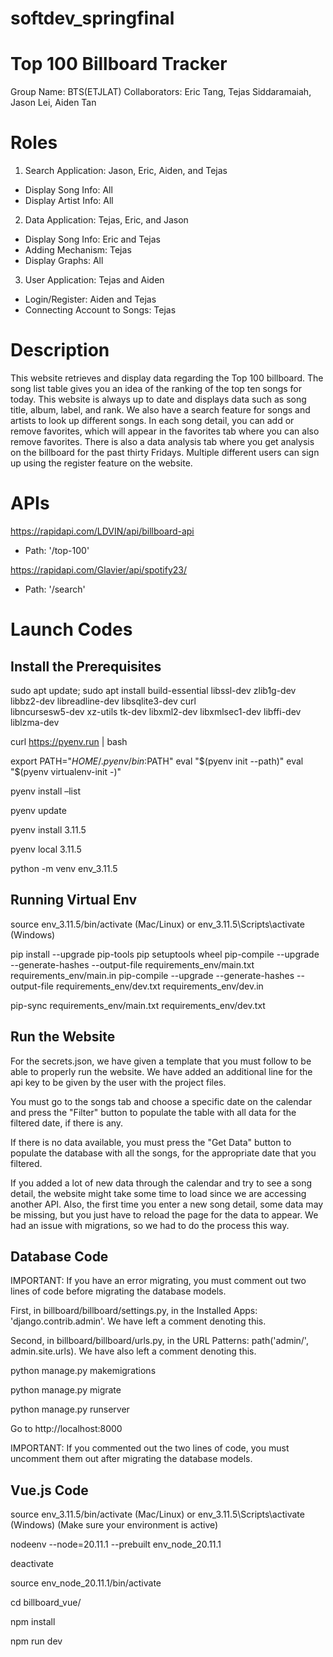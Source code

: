 # softdev_springfinal

# Top 100 Billboard Tracker

Group Name: BTS(ETJLAT)
Collaborators: Eric Tang, Tejas Siddaramaiah, Jason Lei, Aiden Tan

# Roles

1. Search Application: Jason, Eric, Aiden, and Tejas
- Display Song Info: All
- Display Artist Info: All
2. Data Application: Tejas, Eric, and Jason
- Display Song Info: Eric and Tejas
- Adding Mechanism: Tejas
- Display Graphs: All
3. User Application: Tejas and Aiden
- Login/Register: Aiden and Tejas
- Connecting Account to Songs: Tejas

# Description

This website retrieves and display data regarding the Top 100 billboard. The song list table gives you an idea of the ranking of the top ten songs for today. This website is always up to date and displays data such as song title, album, label, and rank. We also have a search feature for songs and artists to look up different songs. In each song detail, you can add or remove favorites, which will appear in the favorites tab where you can also remove favorites. There is also a data analysis tab where you get analysis on the billboard for the past thirty Fridays. Multiple different users can sign up using the register feature on the website.

# APIs

https://rapidapi.com/LDVIN/api/billboard-api
- Path: '/top-100'

https://rapidapi.com/Glavier/api/spotify23/
- Path: '/search'

# Launch Codes

## Install the Prerequisites

sudo apt update; sudo apt install build-essential libssl-dev zlib1g-dev \
libbz2-dev libreadline-dev libsqlite3-dev curl \
libncursesw5-dev xz-utils tk-dev libxml2-dev libxmlsec1-dev libffi-dev liblzma-dev

curl https://pyenv.run | bash

export PATH="$HOME/.pyenv/bin:$PATH"
      eval "$(pyenv init --path)"
      eval "$(pyenv virtualenv-init -)"
    
pyenv install –list

pyenv update

pyenv install 3.11.5

pyenv local 3.11.5

python -m venv env_3.11.5

## Running Virtual Env

source env_3.11.5/bin/activate (Mac/Linux) or env_3.11.5\Scripts\activate (Windows)

pip install --upgrade pip-tools pip setuptools wheel
pip-compile --upgrade --generate-hashes --output-file requirements_env/main.txt requirements_env/main.in
pip-compile --upgrade --generate-hashes --output-file requirements_env/dev.txt requirements_env/dev.in

pip-sync requirements_env/main.txt requirements_env/dev.txt

## Run the Website

For the secrets.json, we have given a template that you must follow to be able to properly run the website. We have added an additional line for the api key to be given by the user with the project files.

You must go to the songs tab and choose a specific date on the calendar and press the "Filter" button to populate the table with all data for the filtered date, if there is any.

If there is no data available, you must press the "Get Data" button to populate the database with all the songs, for the appropriate date that you filtered.

If you added a lot of new data through the calendar and try to see a song detail, the website might take some time to load since we are accessing another API. Also, the first time you enter a new song detail, some data may be missing, but you just have to reload the page for the data to appear. We had an issue with migrations, so we had to do the process this way.

## Database Code

IMPORTANT: If you have an error migrating, you must comment out two lines of code before migrating the database models.

First, in billboard/billboard/settings.py, in the Installed Apps: 'django.contrib.admin'. We have left a comment denoting this.

Second, in billboard/billboard/urls.py, in the URL Patterns: path('admin/', admin.site.urls). We have also left a comment denoting this.

python manage.py makemigrations

python manage.py migrate

python manage.py runserver

Go to http://localhost:8000

IMPORTANT: If you commented out the two lines of code, you must uncomment them out after migrating the database models.

## Vue.js Code

source env_3.11.5/bin/activate (Mac/Linux) or env_3.11.5\Scripts\activate (Windows) (Make sure your environment is active)

nodeenv --node=20.11.1 --prebuilt env_node_20.11.1

deactivate

source env_node_20.11.1/bin/activate

cd billboard_vue/

npm install

npm run dev